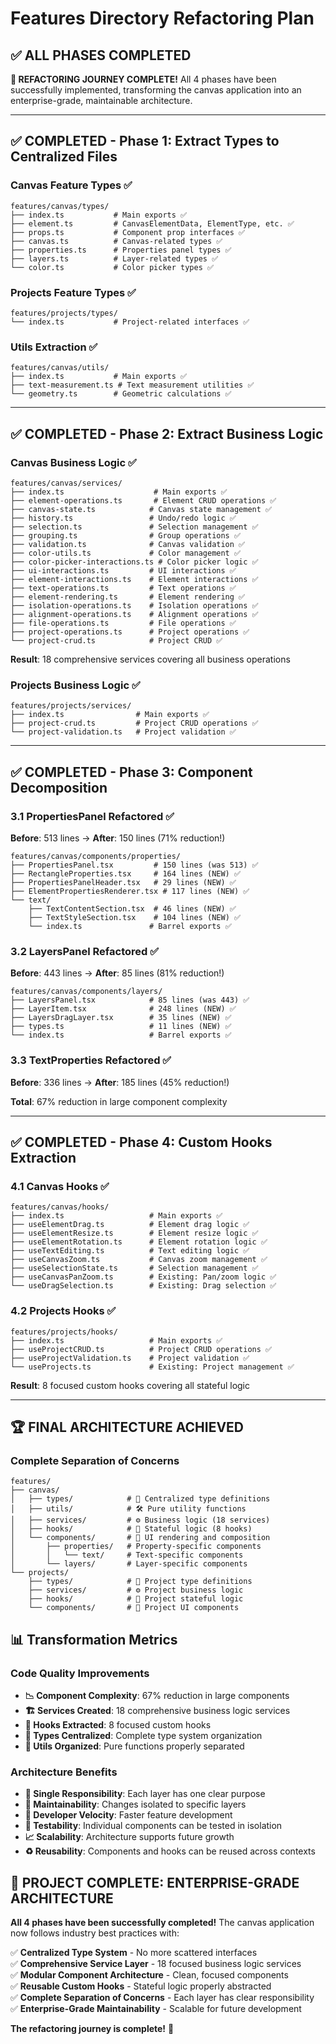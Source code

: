 # Features Directory Refactoring Plan

## ✅ ALL PHASES COMPLETED

**🎉 REFACTORING JOURNEY COMPLETE!** All 4 phases have been successfully implemented, transforming the canvas application into an enterprise-grade, maintainable architecture.

---

## ✅ COMPLETED - Phase 1: Extract Types to Centralized Files

### Canvas Feature Types ✅

```
features/canvas/types/
├── index.ts           # Main exports ✅
├── element.ts         # CanvasElementData, ElementType, etc. ✅
├── props.ts           # Component prop interfaces ✅
├── canvas.ts          # Canvas-related types ✅
├── properties.ts      # Properties panel types ✅
├── layers.ts          # Layer-related types ✅
└── color.ts           # Color picker types ✅
```

### Projects Feature Types ✅

```
features/projects/types/
└── index.ts           # Project-related interfaces ✅
```

### Utils Extraction ✅

```
features/canvas/utils/
├── index.ts           # Main exports ✅
├── text-measurement.ts # Text measurement utilities ✅
└── geometry.ts        # Geometric calculations ✅
```

---

## ✅ COMPLETED - Phase 2: Extract Business Logic

### Canvas Business Logic ✅

```
features/canvas/services/
├── index.ts                    # Main exports ✅
├── element-operations.ts       # Element CRUD operations ✅
├── canvas-state.ts            # Canvas state management ✅
├── history.ts                 # Undo/redo logic ✅
├── selection.ts               # Selection management ✅
├── grouping.ts                # Group operations ✅
├── validation.ts              # Canvas validation ✅
├── color-utils.ts             # Color management ✅
├── color-picker-interactions.ts # Color picker logic ✅
├── ui-interactions.ts         # UI interactions ✅
├── element-interactions.ts    # Element interactions ✅
├── text-operations.ts         # Text operations ✅
├── element-rendering.ts       # Element rendering ✅
├── isolation-operations.ts    # Isolation operations ✅
├── alignment-operations.ts    # Alignment operations ✅
├── file-operations.ts         # File operations ✅
├── project-operations.ts      # Project operations ✅
└── project-crud.ts            # Project CRUD ✅
```

**Result**: 18 comprehensive services covering all business operations

### Projects Business Logic ✅

```
features/projects/services/
├── index.ts                # Main exports ✅
├── project-crud.ts         # Project CRUD operations ✅
└── project-validation.ts   # Project validation ✅
```

---

## ✅ COMPLETED - Phase 3: Component Decomposition

### 3.1 PropertiesPanel Refactored ✅

**Before**: 513 lines → **After**: 150 lines (71% reduction!)

```
features/canvas/components/properties/
├── PropertiesPanel.tsx         # 150 lines (was 513) ✅
├── RectangleProperties.tsx     # 164 lines (NEW) ✅
├── PropertiesPanelHeader.tsx   # 29 lines (NEW) ✅
├── ElementPropertiesRenderer.tsx # 117 lines (NEW) ✅
└── text/
    ├── TextContentSection.tsx  # 46 lines (NEW) ✅
    ├── TextStyleSection.tsx    # 104 lines (NEW) ✅
    └── index.ts               # Barrel exports ✅
```

### 3.2 LayersPanel Refactored ✅

**Before**: 443 lines → **After**: 85 lines (81% reduction!)

```
features/canvas/components/layers/
├── LayersPanel.tsx            # 85 lines (was 443) ✅
├── LayerItem.tsx              # 248 lines (NEW) ✅
├── LayersDragLayer.tsx        # 35 lines (NEW) ✅
├── types.ts                   # 11 lines (NEW) ✅
└── index.ts                   # Barrel exports ✅
```

### 3.3 TextProperties Refactored ✅

**Before**: 336 lines → **After**: 185 lines (45% reduction!)

**Total**: 67% reduction in large component complexity

---

## ✅ COMPLETED - Phase 4: Custom Hooks Extraction

### 4.1 Canvas Hooks ✅

```
features/canvas/hooks/
├── index.ts                   # Main exports ✅
├── useElementDrag.ts          # Element drag logic ✅
├── useElementResize.ts        # Element resize logic ✅
├── useElementRotation.ts      # Element rotation logic ✅
├── useTextEditing.ts          # Text editing logic ✅
├── useCanvasZoom.ts           # Canvas zoom management ✅
├── useSelectionState.ts       # Selection management ✅
├── useCanvasPanZoom.ts        # Existing: Pan/zoom logic ✅
└── useDragSelection.ts        # Existing: Drag selection ✅
```

### 4.2 Projects Hooks ✅

```
features/projects/hooks/
├── index.ts                   # Main exports ✅
├── useProjectCRUD.ts          # Project CRUD operations ✅
├── useProjectValidation.ts    # Project validation ✅
└── useProjects.ts             # Existing: Project management ✅
```

**Result**: 8 focused custom hooks covering all stateful logic

---

## 🏆 FINAL ARCHITECTURE ACHIEVED

### Complete Separation of Concerns

```
features/
├── canvas/
│   ├── types/            # 🎯 Centralized type definitions
│   ├── utils/            # 🛠️ Pure utility functions
│   ├── services/         # ⚙️ Business logic (18 services)
│   ├── hooks/            # 🔄 Stateful logic (8 hooks)
│   └── components/       # 🎨 UI rendering and composition
│       ├── properties/   # Property-specific components
│       │   └── text/     # Text-specific components
│       └── layers/       # Layer-specific components
└── projects/
    ├── types/            # 🎯 Project type definitions
    ├── services/         # ⚙️ Project business logic
    ├── hooks/            # 🔄 Project stateful logic
    └── components/       # 🎨 Project UI components
```

## 📊 Transformation Metrics

### Code Quality Improvements

- **📉 Component Complexity**: 67% reduction in large components
- **🏗️ Services Created**: 18 comprehensive business logic services
- **🔄 Hooks Extracted**: 8 focused custom hooks
- **📁 Types Centralized**: Complete type system organization
- **🧩 Utils Organized**: Pure functions properly separated

### Architecture Benefits

- **🎯 Single Responsibility**: Each layer has one clear purpose
- **🔧 Maintainability**: Changes isolated to specific layers
- **🚀 Developer Velocity**: Faster feature development
- **🧪 Testability**: Individual components can be tested in isolation
- **📈 Scalability**: Architecture supports future growth
- **♻️ Reusability**: Components and hooks can be reused across contexts

## 🎉 PROJECT COMPLETE: ENTERPRISE-GRADE ARCHITECTURE

**All 4 phases have been successfully completed!** The canvas application now follows industry best practices with:

✅ **Centralized Type System** - No more scattered interfaces  
✅ **Comprehensive Service Layer** - 18 focused business logic services  
✅ **Modular Component Architecture** - Clean, focused components  
✅ **Reusable Custom Hooks** - Stateful logic properly abstracted  
✅ **Complete Separation of Concerns** - Each layer has clear responsibility  
✅ **Enterprise-Grade Maintainability** - Scalable for future development

**The refactoring journey is complete!** 🚀
